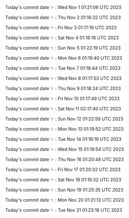 Today's commit date ✨ : Wed Nov 1 01:21:06 UTC 2023 

Today's commit date ✨ : Thu Nov 2 01:16:32 UTC 2023 

Today's commit date ✨ : Fri Nov 3 01:17:19 UTC 2023 

Today's commit date ✨ : Sat Nov 4 01:16:16 UTC 2023 

Today's commit date ✨ : Sun Nov 5 01:22:19 UTC 2023 

Today's commit date ✨ : Mon Nov 6 01:19:40 UTC 2023 

Today's commit date ✨ : Tue Nov 7 01:18:44 UTC 2023 

Today's commit date ✨ : Wed Nov 8 01:17:53 UTC 2023 

Today's commit date ✨ : Thu Nov 9 01:18:24 UTC 2023 

Today's commit date ✨ : Fri Nov 10 01:17:49 UTC 2023 

Today's commit date ✨ : Sat Nov 11 02:17:40 UTC 2023 

Today's commit date ✨ : Sun Nov 12 01:22:59 UTC 2023 

Today's commit date ✨ : Mon Nov 13 01:19:52 UTC 2023 

Today's commit date ✨ : Tue Nov 14 01:18:19 UTC 2023 

Today's commit date ✨ : Wed Nov 15 01:19:54 UTC 2023 

Today's commit date ✨ : Thu Nov 16 01:20:48 UTC 2023 

Today's commit date ✨ : Fri Nov 17 01:20:32 UTC 2023 

Today's commit date ✨ : Sat Nov 18 01:19:32 UTC 2023 

Today's commit date ✨ : Sun Nov 19 01:25:35 UTC 2023 

Today's commit date ✨ : Mon Nov 20 01:21:13 UTC 2023 

Today's commit date ✨ : Tue Nov 21 01:23:18 UTC 2023 

